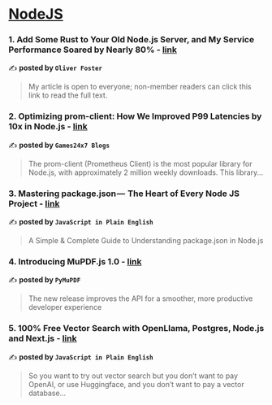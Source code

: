
<h1><a href=https://medium.com/tag/nodejs/recommended target="_blank" rel="noopener noreferrer">NodeJS</a></h1>
<h3>1. Add Some Rust to Your Old Node.js Server, and My Service Performance Soared by Nearly 80% - <a href="https://medium.com/@haiou-a/add-some-rust-to-your-old-node-js-server-and-my-service-performance-soared-by-nearly-80-2602c5076721" target="_blank" rel="noopener noreferrer">link</a></h3>

✍️ **posted by `Oliver Foster`**

<blockquote>My article is open to everyone; non-member readers can click this link to read the full text.</blockquote>

<h3>2. Optimizing prom-client: How We Improved P99 Latencies by 10x in Node.js - <a href="https://medium.com/@Games24x7Tech/optimizing-prom-client-how-we-improved-p99-latencies-by-10x-in-node-js-c3c2f6c68297" target="_blank" rel="noopener noreferrer">link</a></h3>

✍️ **posted by `Games24x7 Blogs`**

<blockquote>The prom-client (Prometheus Client) is the most popular library for Node.js, with approximately 2 million weekly downloads. This library…</blockquote>

<h3>3. Mastering package.json —  The Heart of Every Node JS Project - <a href="https://medium.com/javascript-in-plain-english/mastering-package-json-the-heart-of-every-node-js-project-b665a9cb82ab" target="_blank" rel="noopener noreferrer">link</a></h3>

✍️ **posted by `JavaScript in Plain English`**

<blockquote>A Simple & Complete Guide to Understanding package.json in Node.js</blockquote>

<h3>4. Introducing MuPDF.js 1.0 - <a href="https://medium.com/@pymupdf/introducing-mupdf-js-1-0-f6131896463f" target="_blank" rel="noopener noreferrer">link</a></h3>

✍️ **posted by `PyMuPDF`**

<blockquote>The new release improves the API for a smoother, more productive developer experience</blockquote>

<h3>5. 100% Free Vector Search with OpenLlama, Postgres, Node.js and Next.js - <a href="https://medium.com/javascript-in-plain-english/100-free-vector-search-with-openllama-postgres-nodejs-and-nextjs-e496856766f7" target="_blank" rel="noopener noreferrer">link</a></h3>

✍️ **posted by `JavaScript in Plain English`**

<blockquote>So you want to try out vector search but you don’t want to pay OpenAI, or use Huggingface, and you don’t want to pay a vector database…</blockquote>

